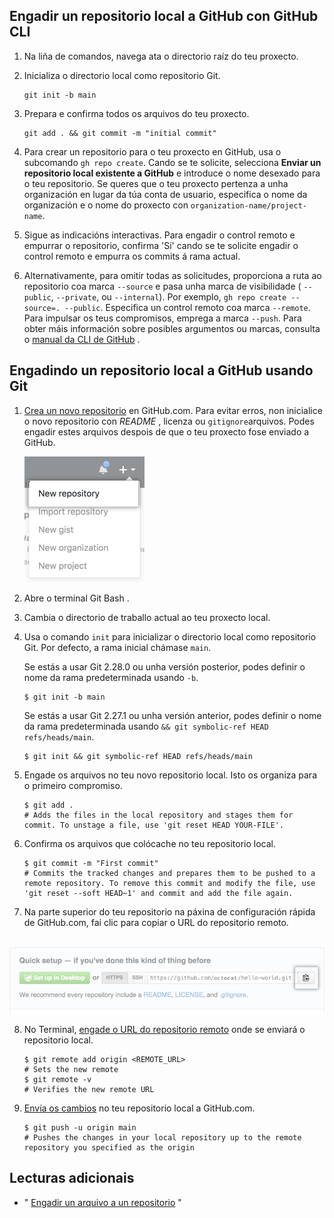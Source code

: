 ## Engadir un repositorio local a GitHub con GitHub CLI

1. Na liña de comandos, navega ata o directorio raíz do teu proxecto.

2. Inicializa o directorio local como repositorio Git.

   ```shell
   git init -b main
   ```

3. Prepara e confirma todos os arquivos do teu proxecto.

   ```shell
   git add . && git commit -m "initial commit"
   ```

4. Para crear un repositorio para o teu proxecto en GitHub, usa o subcomando `gh repo create`. Cando se te solicite, selecciona **Enviar un repositorio local existente a GitHub** e introduce o nome desexado para o teu repositorio. Se queres que o teu proxecto pertenza a unha organización en lugar da túa  conta de usuario, especifica o nome da organización e o nome do  proxecto con `organization-name/project-name`.

5. Sigue as indicacións interactivas. Para engadir o control remoto e empurrar o repositorio, confirma 'Si' cando se te solicite engadir o control remoto e empurra os commits á rama  actual.

6. Alternativamente, para omitir todas as solicitudes, proporciona a ruta ao repositorio coa marca `--source` e pasa unha marca de visibilidade ( `--public`, `--private`, ou `--internal`). Por exemplo, `gh repo create --source=. --public`. Especifica un control remoto coa marca `--remote`. Para impulsar os teus compromisos, emprega a marca `--push`. Para obter máis información sobre posibles argumentos ou marcas, consulta o [manual da CLI de GitHub](https://cli.github.com/manual/gh_repo_create) .

## Engadindo un repositorio local a GitHub usando Git

1. [Crea un novo repositorio](https://docs.github.com/en/repositories/creating-and-managing-repositories/creating-a-new-repository) en GitHub.com. Para evitar erros, non inicialice o novo repositorio con *README* , licenza ou `gitignore`arquivos. Podes engadir estes arquivos despois de que o teu proxecto fose enviado a GitHub.

   ![Menú despregable Crear un novo repositorio](./assets/repo-create.png)

2. Abre o terminal Git Bash .

3. Cambia o directorio de traballo actual ao teu proxecto local.

4. Usa o comando `init` para inicializar o directorio local como repositorio Git. Por defecto, a rama inicial chámase `main`.

   Se estás a usar Git 2.28.0 ou unha versión posterior, podes definir o nome da rama predeterminada usando `-b`.

   ```shell
   $ git init -b main
   ```

   Se estás a usar Git 2.27.1 ou unha versión anterior, podes definir o nome da rama predeterminada usando `&& git symbolic-ref HEAD refs/heads/main`.

   ```shell
   $ git init && git symbolic-ref HEAD refs/heads/main
   ```

5. Engade os arquivos no teu novo repositorio local. Isto os organiza para o primeiro compromiso.

   ```shell
   $ git add .
   # Adds the files in the local repository and stages them for commit. To unstage a file, use 'git reset HEAD YOUR-FILE'.
   ```

6. Confirma os arquivos que colócache no teu repositorio local.

   ```shell
   $ git commit -m "First commit"
   # Commits the tracked changes and prepares them to be pushed to a remote repository. To remove this commit and modify the file, use 'git reset --soft HEAD~1' and commit and add the file again.
   ```

7. Na parte superior do teu repositorio na páxina de configuración rápida de GitHub.com, fai clic para copiar o URL do repositorio remoto.                

​         ![Copiar campo URL do repositorio remoto](./assets/copy-remote-repository-url-quick-setup.png)

8. No Terminal, [engade o URL do repositorio remoto](https://docs.github.com/en/get-started/getting-started-with-git/managing-remote-repositories) onde se enviará o repositorio local.

   ```shell
   $ git remote add origin <REMOTE_URL>
   # Sets the new remote
   $ git remote -v
   # Verifies the new remote URL
   ```

9. [Envía os cambios](https://docs.github.com/en/get-started/using-git/pushing-commits-to-a-remote-repository) no teu repositorio local a GitHub.com.

   ```shell
   $ git push -u origin main
   # Pushes the changes in your local repository up to the remote repository you specified as the origin
   ```

## Lecturas adicionais

- " [Engadir un arquivo a un repositorio](https://docs.github.com/en/repositories/working-with-files/managing-files/adding-a-file-to-a-repository#adding-a-file-to-a-repository-using-the-command-line) "